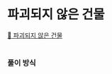 # 파괴되지 않은 건물

[:link: 파괴되지 않은 건물](https://school.programmers.co.kr/learn/courses/30/lessons/92344)  
<br>

### 풀이 방식

```java

```
